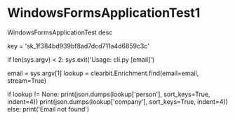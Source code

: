 # WindowsFormsApplicationTest1
WindowsFormsApplicationTest desc

key = 'sk_1f384bd939bf8ad7dcd711a4d6859c3c'

if len(sys.argv) < 2:
  sys.exit('Usage: cli.py [email]')

email = sys.argv[1]
lookup = clearbit.Enrichment.find(email=email, stream=True)

if lookup != None:
  print(json.dumps(lookup['person'], sort_keys=True, indent=4))
  print(json.dumps(lookup['company'], sort_keys=True, indent=4))
else:
  print('Email not found')
  
